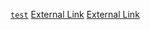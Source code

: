 [](./test)
<a href="./test"></a>
[](./test.MD)
[](/test.md)
<a href="./test.md"></a>
<a href="/test.md"></a>
[](./a/test.md)
[](/a/test.md)
<a href="./a/test.md"></a>
<a href="/a/test.md"></a>
[](./test.md#header)
[](./a/test.md#header)
<a href="./test.md#header"></a>
<a href="./a/test.md#header"></a>
[](/test.md#header)
[](/a/test.md#header)
<a href="/test.md#header"></a>
<a href="/a/test.md#header"></a>
[](/a/test.md?a=1&b=2#header)
<a href="/a/test.md?a=1&b=2#header"></a>
[`test`](/test)
<a href="https://d.umijs.org/some.md">External Link</a>
[External Link](https://d.umijs.org/some.md)
